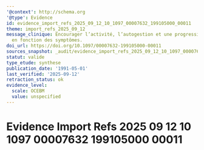 ```yaml
---
'@context': http://schema.org
'@type': Evidence
id: evidence_import_refs_2025_09_12_10_1097_00007632_199105000_00011
theme: import_refs_2025_09_12
message_clinique: Encourager l’activité, l’autogestion et une progression graduée
  en fonction des symptômes.
doi_url: https://doi.org/10.1097/00007632-199105000-00011
sources_snapshot: _audit/evidence_import_refs_2025_09_12_10_1097_00007632_199105000_00011.json
statut: valide
type_etude: synthese
publication_date: '1991-05-01'
last_verified: '2025-09-12'
retraction_status: ok
evidence_level:
  scale: OCEBM
  value: unspecified
---
```

# Evidence Import Refs 2025 09 12 10 1097 00007632 199105000 00011

